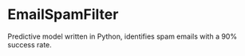 # EmailSpamFilter
Predictive model written in Python, identifies spam emails with a 90% success rate.
